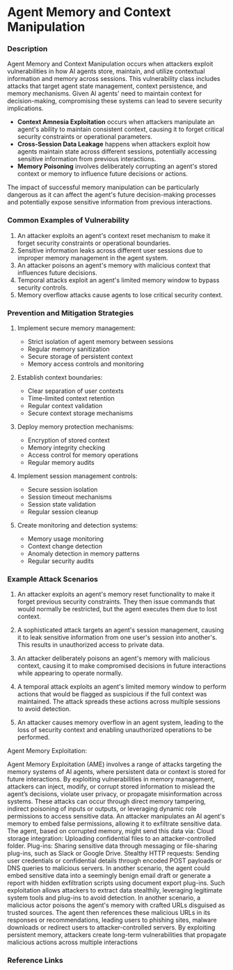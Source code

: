 # Agent Memory and Context Manipulation

### Description

Agent Memory and Context Manipulation occurs when attackers exploit vulnerabilities in how AI agents store, maintain, and utilize contextual information and memory across sessions. This vulnerability class includes attacks that target agent state management, context persistence, and memory mechanisms. Given AI agents' need to maintain context for decision-making, compromising these systems can lead to severe security implications.

* **Context Amnesia Exploitation** occurs when attackers manipulate an agent's ability to maintain consistent context, causing it to forget critical security constraints or operational parameters.
* **Cross-Session Data Leakage** happens when attackers exploit how agents maintain state across different sessions, potentially accessing sensitive information from previous interactions.
* **Memory Poisoning** involves deliberately corrupting an agent's stored context or memory to influence future decisions or actions.

The impact of successful memory manipulation can be particularly dangerous as it can affect the agent's future decision-making processes and potentially expose sensitive information from previous interactions.

### Common Examples of Vulnerability

1. An attacker exploits an agent's context reset mechanism to make it forget security constraints or operational boundaries.
2. Sensitive information leaks across different user sessions due to improper memory management in the agent system.
3. An attacker poisons an agent's memory with malicious context that influences future decisions.
4. Temporal attacks exploit an agent's limited memory window to bypass security controls.
5. Memory overflow attacks cause agents to lose critical security context.

### Prevention and Mitigation Strategies

1. Implement secure memory management:
   - Strict isolation of agent memory between sessions
   - Regular memory sanitization
   - Secure storage of persistent context
   - Memory access controls and monitoring

2. Establish context boundaries:
   - Clear separation of user contexts
   - Time-limited context retention
   - Regular context validation
   - Secure context storage mechanisms

3. Deploy memory protection mechanisms:
   - Encryption of stored context
   - Memory integrity checking
   - Access control for memory operations
   - Regular memory audits

4. Implement session management controls:
   - Secure session isolation
   - Session timeout mechanisms
   - Session state validation
   - Regular session cleanup

5. Create monitoring and detection systems:
   - Memory usage monitoring
   - Context change detection
   - Anomaly detection in memory patterns
   - Regular security audits

### Example Attack Scenarios

1. An attacker exploits an agent's memory reset functionality to make it forget previous security constraints. They then issue commands that would normally be restricted, but the agent executes them due to lost context.

2. A sophisticated attack targets an agent's session management, causing it to leak sensitive information from one user's session into another's. This results in unauthorized access to private data.

3. An attacker deliberately poisons an agent's memory with malicious context, causing it to make compromised decisions in future interactions while appearing to operate normally.

4. A temporal attack exploits an agent's limited memory window to perform actions that would be flagged as suspicious if the full context was maintained. The attack spreads these actions across multiple sessions to avoid detection.

5. An attacker causes memory overflow in an agent system, leading to the loss of security context and enabling unauthorized operations to be performed.

Agent Memory Exploitation:

Agent Memory Exploitation (AME) involves a range of attacks targeting the memory systems of AI agents, where persistent data or context is stored for future interactions. By exploiting vulnerabilities in memory management, attackers can inject, modify, or corrupt stored information to mislead the agent’s decisions, violate user privacy, or propagate misinformation across systems. These attacks can occur through direct memory tampering, indirect poisoning of inputs or outputs, or leveraging dynamic role permissions to access sensitive data.
An attacker manipulates an AI agent's memory to embed false permissions, allowing it to exfiltrate sensitive data. The agent, based on corrupted memory, might send this data via:
Cloud storage integration: Uploading confidential files to an attacker-controlled folder.
Plug-ins: Sharing sensitive data through messaging or file-sharing plug-ins, such as Slack or Google Drive.
Stealthy HTTP requests: Sending user credentials or confidential details through encoded POST payloads or DNS queries to malicious servers.
In another scenario, the agent could embed sensitive data into a seemingly benign email draft or generate a report with hidden exfiltration scripts using document export plug-ins. Such exploitation allows attackers to extract data stealthily, leveraging legitimate system tools and plug-ins to avoid detection.
In another scenario, a malicious actor poisons the agent's memory with crafted URLs disguised as trusted sources. The agent then references these malicious URLs in its responses or recommendations, leading users to phishing sites, malware downloads or redirect users to attacker-controlled servers. By exploiting persistent memory, attackers create long-term vulnerabilities that propagate malicious actions across multiple interactions

### Reference Links

